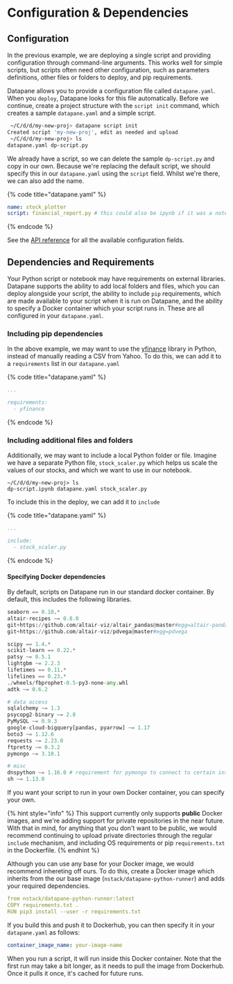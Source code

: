 # Configuration & Dependencies

## Configuration

In the previous example, we are deploying a single script and providing configuration through command-line arguments. This works well for simple scripts, but scripts often need other configuration, such as parameters definitions, other files or folders to deploy, and pip requirements.

Datapane allows you to provide a configuration file called `datapane.yaml`. When you `deploy`, Datapane looks for this file automatically. Before we continue, create a project structure with the `script init` command, which creates a sample `datapane.yaml` and a simple script.

```bash
 ~/C/d/d/my-new-proj> datapane script init
Created script 'my-new-proj', edit as needed and upload
 ~/C/d/d/my-new-proj> ls
datapane.yaml dp-script.py
```

We already have a script, so we can delete the sample `dp-script.py` and copy in our own. Because we're replacing the default script, we should specify this in our `datapane.yaml` using the `script` field. Whilst we're there, we can also add the name.

{% code title="datapane.yaml" %}
```yaml
name: stock_plotter
script: financial_report.py # this could also be ipynb if it was a notebook
```
{% endcode %}

See the [API reference](../reference/scripts/datapane.yaml.md) for all the available configuration fields.

## Dependencies and Requirements

Your Python script or notebook may have requirements on external libraries. Datapane supports the ability to add local folders and files, which you can deploy alongside your script, the ability to include `pip` requirements, which are made available to your script when it is run on Datapane, and the ability to specify a Docker container which your script runs in. These are all configured in your `datapane.yaml`.

### Including pip dependencies

In the above example, we may want to use the [yfinance](https://pypi.org/project/yfinance/) library in Python, instead of manually reading a CSV from Yahoo. To do this, we can add it to a `requirements` list in our `datapane.yaml`

{% code title="datapane.yaml" %}
```yaml
...

requirements:
  - yfinance
```
{% endcode %}

### Including additional files and folders

Additionally, we may want to include a local Python folder or file. Imagine we have a separate Python file, `stock_scaler.py` which helps us scale the values of our stocks, and which we want to use in our notebook.

```text
~/C/d/d/my-new-proj> ls
dp-script.ipynb datapane.yaml stock_scaler.py
```

To include this in the deploy, we can add it to `include` 

{% code title="datapane.yaml" %}
```yaml
...

include:
  - stock_scaler.py
```
{% endcode %}

#### Specifying Docker dependencies

By default, scripts on Datapane run in our standard docker container. By default, this includes the following libraries.

```python
seaborn == 0.10.*
altair-recipes ~= 0.8.0
git+https://github.com/altair-viz/altair_pandas@master#egg=altair-pandas
git+https://github.com/altair-viz/pdvega@master#egg=pdvega

scipy == 1.4.*
scikit-learn == 0.22.*
patsy ~= 0.5.1
lightgbm ~= 2.2.3
lifetimes == 0.11.*
lifelines == 0.23.*
./wheels/fbprophet-0.5-py3-none-any.whl
adtk ~= 0.6.2

# data access
sqlalchemy ~= 1.3
psycopg2-binary ~= 2.8
PyMySQL ~= 0.9.3
google-cloud-bigquery[pandas, pyarrow] ~= 1.17
boto3 ~= 1.12.6
requests ~= 2.23.0
ftpretty ~= 0.3.2
pymongo ~= 3.10.1

# misc
dnspython ~= 1.16.0 # requirement for pymongo to connect to certain instances
sh ~= 1.13.0
```

If you want your script to run in your own Docker container, you can specify your own. 

{% hint style="info" %}
This support currently only supports **public** Docker images, and we're adding support for private repositories in the near future. With that in mind, for anything that you don't want to be public, we would recommend continuing to upload private directories through the regular `include` mechanism, and including OS requirements or pip `requirements.txt` in the Dockerfile.
{% endhint %}

Although you can use any base for your Docker image, we would recommend inhereting off ours. To do this, create a Docker image which inherits from the our base image \(`nstack/datapane-python-runner`\) and adds your required dependencies. 

```yaml
from nstack/datapane-python-runner:latest
COPY requirements.txt .
RUN pip3 install --user -r requirements.txt
```

If you build this and push it to Dockerhub, you can then specify it in your `datapane.yaml` as follows:

```yaml
container_image_name: your-image-name
```

When you run a script, it will run inside this Docker container. Note that the first run may take a bit longer, as it needs to pull the image from Dockerhub. Once it pulls it once, it's cached for future runs.

